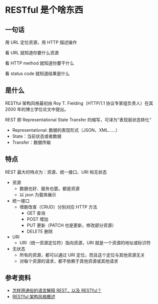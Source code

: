 # RESTful 是个啥东西

## 一句话

用 URL 定位资源，用 HTTP 描述操作

看 URL 就知道你要什么资源

看 HTTP method 就知道你要干什么

看 status code 就知道结果是什么

## 是什么

RESTful 架构风格最初由 Roy T. Fielding（HTTP/1.1 协议专家组负责人）在其 2000 年的博士学位论文中提出。

REST 即 Representational State Transfer 的缩写，可译为”表现层状态转化“

-   Representational: 数据的表现形式（JSON、XML......）
-   State：当前状态或者数据
-   Transfer：数据传输

## 特点

REST 最大的特点为：资源、统一接口、URI 和无状态

-   资源
    -   数据也好、服务也罢。都是资源
    -   以 json 为载体展示
-   统一接口
    -   增删改查（CRUD）分别对应 HTTP 方法
        -   GET 查询
        -   POST 增加
        -   PUT 更新（PATCH 也是更新，修改部分资源）
        -   DELETE 删除
-   URI
    -   URI（统一资源定位符）指向资源，URI 就是一个资源的地址或标识符
-   无状态
    -   所有的资源，都可以通过 URI 定位，而且这个定位与其他资源无关
    -   对每个资源的请求，都不依赖于其他资源或其他请求

## 参考资料

-   [怎样用通俗的语言解释 REST，以及 RESTful？](https://www.zhihu.com/question/28557115)
-   [RESTful 架构风格概述](https://blog.igevin.info/posts/restful-architecture-in-general/)
